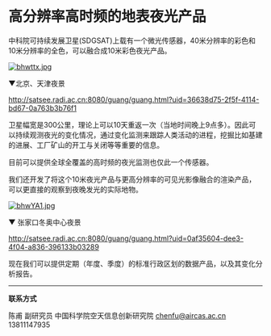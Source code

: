 # 高分辨率高时频的地表夜光产品

中科院可持续发展卫星(SDGSAT)上载有一个微光传感器，40米分辨率的彩色和10米分辨率的全色，可以融合成10米彩色夜光产品。

[![bhwttx.jpg](https://s1.ax1x.com/2022/03/10/bhwttx.jpg)](https://imgtu.com/i/bhwttx)

▼北京、天津夜景

http://satsee.radi.ac.cn:8080/guang/guang.html?uid=36638d75-2f5f-4114-bd67-0a763b3b76f1

卫星幅宽是300公里，理论上可以10天重返一次（当地时间晚上9点多）。因此可以持续观测夜光的变化情况，通过变化监测来跟踪人类活动的进程，挖掘比如基建的进展、工厂矿山的开工与关闭等等重要的信息。

目前可以提供全球全覆盖的高时频的夜光监测也仅此一个传感器。

我们还开发了将这个10米夜光产品与更高分辨率的可见光影像融合的渲染产品，可以更直接的观察到夜晚发光的实际地物。

[![bhwYA1.jpg](https://s1.ax1x.com/2022/03/10/bhwYA1.jpg)](https://imgtu.com/i/bhwYA1)

▼ 张家口冬奥中心夜景

http://satsee.radi.ac.cn:8080/guang/guang.html?uid=0af35604-dee3-4f04-a836-396133b03289

现在我们可以提供定期（年度、季度）的标准行政区划的数据产品，以及其变化分析报告。



---



**联系方式**

陈甫 副研究员
中国科学院空天信息创新研究院
chenfu@aircas.ac.cn
13811147935

